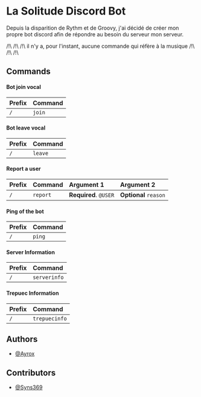 # La Solitude Discord Bot

Depuis la disparition de Rythm et de Groovy, j'ai décidé de créer mon propre bot discord afin de répondre au besoin du serveur mon serveur. 

/!\ /!\ /!\ il n'y a, pour l'instant, aucune commande qui réfère à la musique /!\ /!\ /!\


## Commands

#### Bot join vocal

| Prefix | Command |
| :-- | :------- |
| `/` | `join` | 

#### Bot leave vocal

| Prefix | Command |
| :-- | :------- |
| `/` | `leave` | 

#### Report a user

| Prefix | Command     | Argument 1      | Argument 2           |
| :-- | :------- | :-------------------- | :------------------- |
| `/` | `report` | **Required**. `@USER` | **Optional** `reason`|

#### Ping of the bot

| Prefix | Command     | 
| :-------- | :------- |
| `/` | `ping` |

#### Server Information

| Prefix | Command |
| :-- | :------- |
| `/` | `serverinfo` |

#### Trepuec Information

| Prefix | Command |
| :-- | :------- |
| `/` | `trepuecinfo` | 

## Authors

- [@Ayrox](https://github.com/Ayrox)

## Contributors

- [@Syns369](https://github.com/Syns369)
